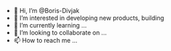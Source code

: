 - 👋 Hi, I’m @Boris-Divjak
- 👀 I’m interested in developing new products, building 
- 🌱 I’m currently learning ...
- 💞️ I’m looking to collaborate on ...
- 📫 How to reach me ...

<!---
Boris-Divjak/Boris-Divjak is a ✨ special ✨ repository because its `README.md` (this file) appears on your GitHub profile.
You can click the Preview link to take a look at your changes.
--->
